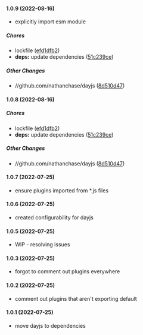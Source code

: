 #### 1.0.9 (2022-08-16)

- explicitly import esm module

##### Chores

*  lockfile ([efd1dfb2](https://github.com/nathanchase/dayjs/commit/efd1dfb2948732d7851fe8b53ac264d76333a1f5))
* **deps:**  update dependencies ([51c239ce](https://github.com/nathanchase/dayjs/commit/51c239ce3cb9e61d64fb52826ed29919ea37a367))

##### Other Changes

* //github.com/nathanchase/dayjs ([8d510d47](https://github.com/nathanchase/dayjs/commit/8d510d47757352c1cdbad1330a1d29cafbfdb748))

#### 1.0.8 (2022-08-16)

##### Chores

*  lockfile ([efd1dfb2](https://github.com/nathanchase/dayjs/commit/efd1dfb2948732d7851fe8b53ac264d76333a1f5))
* **deps:**  update dependencies ([51c239ce](https://github.com/nathanchase/dayjs/commit/51c239ce3cb9e61d64fb52826ed29919ea37a367))

##### Other Changes

* //github.com/nathanchase/dayjs ([8d510d47](https://github.com/nathanchase/dayjs/commit/8d510d47757352c1cdbad1330a1d29cafbfdb748))

#### 1.0.7 (2022-07-25)

- ensure plugins imported from *.js files

#### 1.0.6 (2022-07-25)

- created configurability for dayjs

#### 1.0.5 (2022-07-25)

- WIP - resolving issues

#### 1.0.3 (2022-07-25)

- forgot to comment out plugins everywhere

#### 1.0.2 (2022-07-25)

- comment out plugins that aren't exporting default

#### 1.0.1 (2022-07-25)

- move dayjs to dependencies
